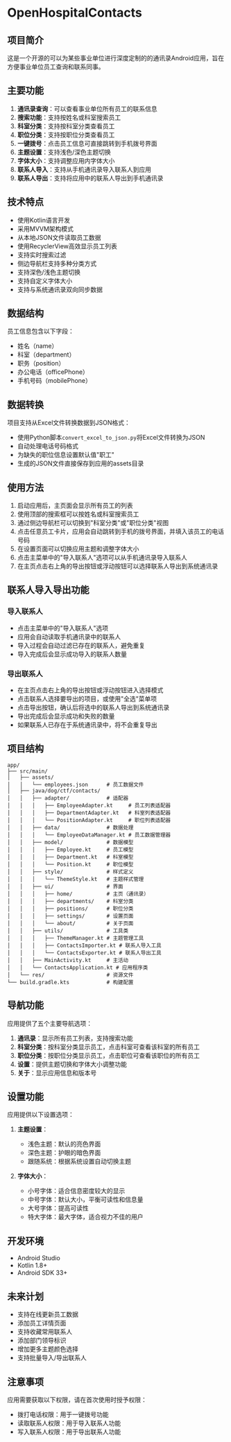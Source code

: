 # OpenHospitalContacts
## 项目简介

这是一个开源的可以为某些事业单位进行深度定制的的通讯录Android应用，旨在方便事业单位员工查询和联系同事。


## 主要功能

1. **通讯录查询**：可以查看事业单位所有员工的联系信息
2. **搜索功能**：支持按姓名或科室搜索员工
3. **科室分类**：支持按科室分类查看员工
4. **职位分类**：支持按职位分类查看员工
5. **一键拨号**：点击员工信息可直接跳转到手机拨号界面
6. **主题设置**：支持浅色/深色主题切换
7. **字体大小**：支持调整应用内字体大小
8. **联系人导入**：支持从手机通讯录导入联系人到应用
9. **联系人导出**：支持将应用中的联系人导出到手机通讯录

## 技术特点

- 使用Kotlin语言开发
- 采用MVVM架构模式
- 从本地JSON文件读取员工数据
- 使用RecyclerView高效显示员工列表
- 支持实时搜索过滤
- 侧边导航栏支持多种分类方式
- 支持深色/浅色主题切换
- 支持自定义字体大小
- 支持与系统通讯录双向同步数据

## 数据结构

员工信息包含以下字段：
- 姓名（name）
- 科室（department）
- 职务（position）
- 办公电话（officePhone）
- 手机号码（mobilePhone）

## 数据转换

项目支持从Excel文件转换数据到JSON格式：
- 使用Python脚本`convert_excel_to_json.py`将Excel文件转换为JSON
- 自动处理电话号码格式
- 为缺失的职位信息设置默认值"职工"
- 生成的JSON文件直接保存到应用的assets目录

## 使用方法

1. 启动应用后，主页面会显示所有员工的列表
2. 使用顶部的搜索框可以按姓名或科室搜索员工
3. 通过侧边导航栏可以切换到"科室分类"或"职位分类"视图
4. 点击任意员工卡片，应用会自动跳转到手机的拨号界面，并填入该员工的电话号码
5. 在设置页面可以切换应用主题和调整字体大小
6. 点击主菜单中的"导入联系人"选项可以从手机通讯录导入联系人
7. 在主页点击右上角的导出按钮或浮动按钮可以选择联系人导出到系统通讯录

## 联系人导入导出功能

### 导入联系人
- 点击主菜单中的"导入联系人"选项
- 应用会自动读取手机通讯录中的联系人
- 导入过程会自动过滤已存在的联系人，避免重复
- 导入完成后会显示成功导入的联系人数量

### 导出联系人
- 在主页点击右上角的导出按钮或浮动按钮进入选择模式
- 点击联系人选择要导出的项目，或使用"全选"菜单项
- 点击导出按钮，确认后将选中的联系人导出到系统通讯录
- 导出完成后会显示成功和失败的数量
- 如果联系人已存在于系统通讯录中，将不会重复导出

## 项目结构

```
app/
├── src/main/
│   ├── assets/
│   │   └── employees.json      # 员工数据文件
│   ├── java/dog/ctf/contacts/
│   │   ├── adapter/            # 适配器
│   │   │   ├── EmployeeAdapter.kt     # 员工列表适配器
│   │   │   ├── DepartmentAdapter.kt   # 科室列表适配器
│   │   │   └── PositionAdapter.kt     # 职位列表适配器
│   │   ├── data/               # 数据处理
│   │   │   └── EmployeeDataManager.kt # 员工数据管理器
│   │   ├── model/              # 数据模型
│   │   │   ├── Employee.kt     # 员工模型
│   │   │   ├── Department.kt   # 科室模型
│   │   │   └── Position.kt     # 职位模型
│   │   ├── style/              # 样式定义
│   │   │   └── ThemeStyle.kt   # 主题样式管理
│   │   ├── ui/                 # 界面
│   │   │   ├── home/           # 主页（通讯录）
│   │   │   ├── departments/    # 科室分类
│   │   │   ├── positions/      # 职位分类
│   │   │   ├── settings/       # 设置页面
│   │   │   └── about/          # 关于页面
│   │   ├── utils/              # 工具类
│   │   │   ├── ThemeManager.kt # 主题管理工具
│   │   │   ├── ContactsImporter.kt # 联系人导入工具
│   │   │   └── ContactsExporter.kt # 联系人导出工具
│   │   ├── MainActivity.kt     # 主活动
│   │   └── ContactsApplication.kt # 应用程序类
│   └── res/                    # 资源文件
└── build.gradle.kts            # 构建配置
```

## 导航功能

应用提供了五个主要导航选项：

1. **通讯录**：显示所有员工列表，支持搜索功能
2. **科室分类**：按科室分类显示员工，点击科室可查看该科室的所有员工
3. **职位分类**：按职位分类显示员工，点击职位可查看该职位的所有员工
4. **设置**：提供主题切换和字体大小调整功能
5. **关于**：显示应用信息和版本号

## 设置功能

应用提供以下设置选项：

1. **主题设置**：
   - 浅色主题：默认的亮色界面
   - 深色主题：护眼的暗色界面
   - 跟随系统：根据系统设置自动切换主题

2. **字体大小**：
   - 小号字体：适合信息密度较大的显示
   - 中号字体：默认大小，平衡可读性和信息量
   - 大号字体：提高可读性
   - 特大字体：最大字体，适合视力不佳的用户

## 开发环境

- Android Studio
- Kotlin 1.8+
- Android SDK 33+

## 未来计划

- 支持在线更新员工数据
- 添加员工详情页面
- 支持收藏常用联系人
- 添加部门领导标识
- 增加更多主题颜色选择
- 支持批量导入/导出联系人

## 注意事项

应用需要获取以下权限，请在首次使用时授予权限：
- 拨打电话权限：用于一键拨号功能
- 读取联系人权限：用于导入联系人功能
- 写入联系人权限：用于导出联系人功能
